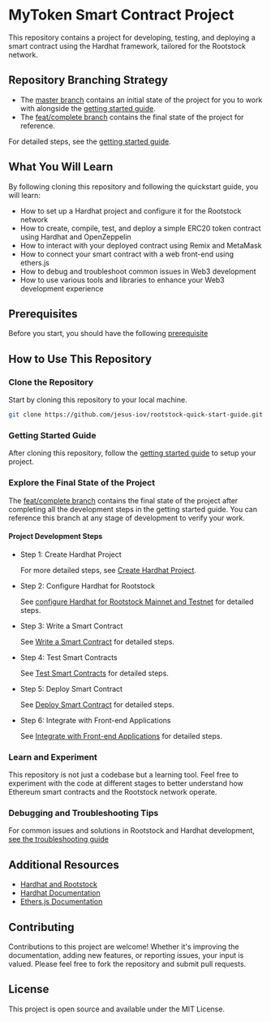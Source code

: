 # MyToken Smart Contract Project

This repository contains a project for developing, testing, and deploying a smart contract using the Hardhat framework, tailored for the Rootstock network.

## Repository Branching Strategy

- The [master branch](https://github.com/jesus-iov/rootstock-quick-start-guide/tree/master) contains an initial state of the project for you to work with alongside the [getting started guide](https://dev.rootstock.io/guides/quickstart/hardhat/).
- The [feat/complete branch](https://github.com/jesus-iov/rootstock-quick-start-guide/tree/feat/complete) contains the final state of the project for reference.

For detailed steps, see the [getting started guide](https://dev.rootstock.io/guides/quickstart/hardhat/).

## What You Will Learn

By following cloning this repository and following the quickstart guide, you will learn:

- How to set up a Hardhat project and configure it for the Rootstock network
- How to create, compile, test, and deploy a simple ERC20 token contract using Hardhat and OpenZeppelin
- How to interact with your deployed contract using Remix and MetaMask
- How to connect your smart contract with a web front-end using ethers.js
- How to debug and troubleshoot common issues in Web3 development
- How to use various tools and libraries to enhance your Web3 development experience

## Prerequisites

Before you start, you should have the following [prerequisite](https://dev.rootstock.io/develop/tutorials/workshop-prereqs/)

## How to Use This Repository

### Clone the Repository

Start by cloning this repository to your local machine.
```bash
git clone https://github.com/jesus-iov/rootstock-quick-start-guide.git
```

### Getting Started Guide

After cloning this repository, follow the [getting started guide](https://dev.rootstock.io/guides/quickstart/hardhat/) to setup your project.

### Explore the Final State of the Project

The [feat/complete branch](https://github.com/jesus-iov/rootstock-quick-start-guide/tree/feat/complete) contains the final state of the project after completing all the development steps in the getting started guide. You can reference this branch at any stage of development to verify your work.

#### Project Development Steps

* Step 1: Create Hardhat Project

    For more detailed steps, see [Create Hardhat Project](https://dev.rootstock.io/guides/quickstart/hardhat/create-hardhat-project/).

* Step 2: Configure Hardhat for Rootstock

    See [configure Hardhat for Rootstock Mainnet and Testnet](https://dev.rootstock.io/guides/quickstart/hardhat/configure-hardhat/) for detailed steps.

* Step 3: Write a Smart Contract

    See [Write a Smart Contract](https://dev.rootstock.io/guides/quickstart/hardhat/write-smart-contract/) for detailed steps.

* Step 4: Test Smart Contracts

    See [Test Smart Contracts](https://dev.rootstock.io/guides/quickstart/hardhat/test-smart-contract/) for detailed steps.

* Step 5: Deploy Smart Contract 

    See [Deploy Smart Contract](https://dev.rootstock.io/guides/quickstart/hardhat/deploy-smart-contract/) for detailed steps.

* Step 6: Integrate with Front-end Applications 

    See [Integrate with Front-end Applications](https://dev.rootstock.io/guides/quickstart/hardhat/integrate-frontend/) for detailed steps.

### Learn and Experiment

This repository is not just a codebase but a learning tool. Feel free to experiment with the code at different stages to better understand how Ethereum smart contracts and the Rootstock network operate.

### Debugging and Troubleshooting Tips

For common issues and solutions in Rootstock and Hardhat development, [see the troubleshooting guide](https://dev.rootstock.io/guides/quickstart/hardhat/debugging-and-troubleshooting/)

## Additional Resources

- [Hardhat and Rootstock](https://dev.rootstock.io/guides/quickstart/hardhat/)
- [Hardhat Documentation](https://hardhat.org/docs)
- [Ethers.js Documentation](https://docs.ethers.org)

## Contributing

Contributions to this project are welcome! Whether it's improving the documentation, adding new features, or reporting issues, your input is valued. Please feel free to fork the repository and submit pull requests.

## License

This project is open source and available under the MIT License.
